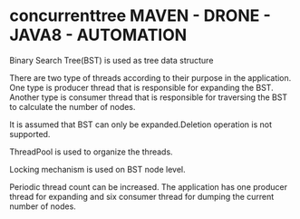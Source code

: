 # concurrenttree MAVEN - DRONE - JAVA8 - AUTOMATION

Binary Search Tree(BST) is used as tree data structure

There are two type of threads according to their purpose in the application.
One type is producer thread that is responsible for expanding the BST.
Another type is consumer thread that is responsible for traversing the BST to calculate the number of nodes.

It is assumed that BST can only be expanded.Deletion operation is not supported.

ThreadPool is used to organize the threads.

Locking mechanism is used on BST node level.

Periodic thread count can be increased.
The application has one producer thread for expanding and six consumer thread for dumping the current number of nodes.
